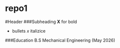 # repo1

#Header
###Subheading
**X** for bold 
- bullets
 _x_ italizice

###Education 
B.S Mechanical Engineering (May 2026)

